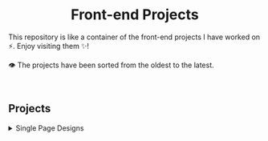 <h1 align='center'>Front-end Projects</h1>

This repository is like a container of the front-end projects I have worked on ⚡. Enjoy visiting them ✨!

👁 The projects have been sorted from the oldest to the latest.

<br>

## Projects

<details>
<summary>Single Page Designs</summary>

* [Leon Agency Website](https://github.com/mohammadjarabah/leon-agency-website)

* [Nord Mobile Application's Website](https://github.com/mohammadjarabah/nord-mobile-application-website)

* [Bondi Theme Agency Website](https://github.com/mohammadjarabah/bondi-theme-agency-website)

* [Doob Agency Website](https://github.com/mohammadjarabah/doob-agency-website)

</details>
